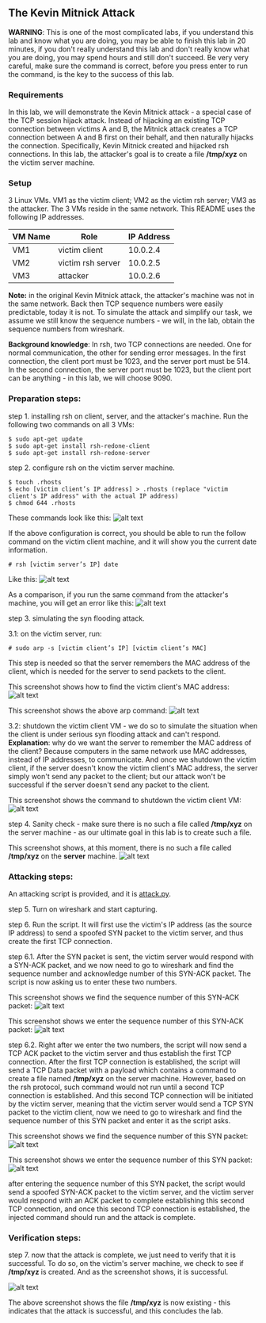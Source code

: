 ## The Kevin Mitnick Attack 

**WARNING**: This is one of the most complicated labs, if you understand this lab and know what you are doing, you may be able to finish this lab in 20 minutes, if you don't really understand this lab and don't really know what you are doing, you may spend hours and still don't succeed. Be very very careful, make sure the command is correct, before you press enter to run the command, is the key to the success of this lab.

### Requirements

In this lab, we will demonstrate the Kevin Mitnick attack - a special case of the TCP session hijack attack. Instead of hijacking an existing TCP connection between victims A and B, the Mitnick attack creates a TCP connection between A and B first on their behalf, and then naturally hijacks the connection. Specifically, Kevin Mitnick created and hijacked rsh connections. In this lab, the attacker's goal is to create a file **/tmp/xyz** on the victim server machine.

### Setup

3 Linux VMs. VM1 as the victim client; VM2 as the victim rsh server; VM3 as the attacker. The 3 VMs reside in the same network. This README uses the following IP addresses.

| VM Name | Role                 | IP Address |
|---------|----------------------|------------|
| VM1     | victim client        | 10.0.2.4   |
| VM2     | victim rsh server    | 10.0.2.5   |
| VM3     | attacker             | 10.0.2.6   |


**Note:** in the original Kevin Mitnick attack, the attacker's machine was not in the same network. Back then TCP sequence numbers were easily predictable, today it is not. To simulate the attack and simplify our task, we assume we still know the sequence numbers - we will, in the lab, obtain the sequence numbers from wireshark. 

**Background knowledge**: In rsh, two TCP connections are needed. One for normal communication, the other for sending error messages. In the first connection, the client port must be 1023, and the server port must be 514. In the second connection, the server port must be 1023, but the client port can be anything - in this lab, we will choose 9090.

### Preparation steps: 

step 1. installing rsh on client, server, and the attacker's machine. Run the following two commands on all 3 VMs:

```console
$ sudo apt-get update
$ sudo apt-get install rsh-redone-client
$ sudo apt-get install rsh-redone-server
```

step 2. configure rsh on the victim server machine.

```console
$ touch .rhosts
$ echo [victim client’s IP address] > .rhosts (replace "victim client's IP address" with the actual IP address)
$ chmod 644 .rhosts
```

These commands look like this:
![alt text](lab-mitnick-rsh-config.png "rsh works")

If the above configuration is correct, you should be able to run the follow command on the victim client machine, and it will show you the current date information.

```console
# rsh [victim server’s IP] date
```

Like this:
![alt text](lab-mitnick-rsh-good.png "rsh works")

As a comparison, if you run the same command from the attacker's machine, you will get an error like this:
![alt text](lab-mitnick-rsh-bad.png "rsh doesn't work")

step 3. simulating the syn flooding attack.

3.1: on the victim server, run:

```console
# sudo arp -s [victim client’s IP] [victim client’s MAC]
```

This step is needed so that the server remembers the MAC address of the client, which is needed for the server to send packets to the client.

This screenshot shows how to find the victim client's MAC address:
![alt text](lab-mitnick-mac.png "find the MAC address")

This screenshot shows the above arp command:
![alt text](lab-mitnick-arp.png "setting up arp cache")

3.2: shutdown the victim client VM - we do so to simulate the situation when the client is under serious syn flooding attack and can't respond. **Explanation**: why do we want the server to remember the MAC address of the client? Because computers in the same network use MAC addresses, instead of IP addresses, to communicate. And once we shutdown the victim client, if the server doesn't know the victim client's MAC address, the server simply won't send any packet to the client; but our attack won't be successful if the server doesn't send any packet to the client.

This screenshot shows the command to shutdown the victim client VM:
![alt text](lab-mitnick-shutdown.png "shutting down victim client VM")

<!-- step 4. in the attacking steps (next section), right after step 6.1, we need to run step 6.2 as soon as possible, otherwise the server will RESET the 1st TCP connection; similarly, right after step 6.3, we need to run step 7.1 as soon as possible, otherwise the server will RESET the 2nd TCP connection. Therefore, writing a sniffing-and-spoofing script would be the better way to perform this attack.

Alternatively, we can run these two commands on the server so that it does not RESET that fast.

```console
# sudo sysctl -w net.ipv4.tcp_syn_retries=50
# sudo sysctl -w net.ipv4.tcp_synack_retries=50
```

This screenshot shows these two commands:
![alt text](lab-mitnick-retries.png "changing retry limits")

**Explanation**: these two commands are saying, do not reset the tcp connection, unless one party of the connection has tried *syn* more than 50 times; do not reset the tcp connection, unless one party of the connection has tried *syn-ack* more than 50 times.
-->

step 4. Sanity check - make sure there is no such a file called **/tmp/xyz** on the server machine - as our ultimate goal in this lab is to create such a file.

This screenshot shows, at this moment, there is no such a file called **/tmp/xyz** on the **server** machine.
![alt text](lab-mitnick-sanity-check.png "sanity check")

### Attacking steps:

An attacking script is provided, and it is [attack.py](attack.py).

step 5. Turn on wireshark and start capturing.

step 6. Run the script. It will first use the victim's IP address (as the source IP address) to send a spoofed SYN packet to the victim server, and thus create the first TCP connection. 

step 6.1. After the SYN packet is sent, the victim server would respond with a SYN-ACK packet, and we now need to go to wireshark and find the sequence number and acknowledge number of this SYN-ACK packet. The script is now asking us to enter these two numbers.

This screenshot shows we find the sequence number of this SYN-ACK packet:
![alt text](lab-mitnick-syn-ack-wireshark.png "find the sequence number and the ack number of the first SYN-ACK packet")

This screenshot shows we enter the sequence number of this SYN-ACK packet:
![alt text](lab-mitnick-enter-seq-and-ack-numbers.png "enter the sequence number and the ack number of the first SYN-ACK packet")

step 6.2. Right after we enter the two numbers, the script will now send a TCP ACK packet to the victim server and thus establish the first TCP connection. After the first TCP connection is established, the script will send a TCP Data packet with a payload which contains a command to create a file named **/tmp/xyz** on the server machine. However, based on the rsh protocol, such command would not run until a second TCP connection is established. And this second TCP connection will be initiated by the victim server, meaning that the victim server would send a TCP SYN packet to the victim client, now we need to go to wireshark and find the sequence number of this SYN packet and enter it as the script asks.

This screenshot shows we find the sequence number of this SYN packet:
![alt text](lab-mitnick-2nd-syn-wireshark.png "find the sequence number of the 2nd SYN packet")

This screenshot shows we enter the sequence number of this SYN packet:
![alt text](lab-mitnick-complete.png "enter the sequence number and complete the attack")

after entering the sequence number of this SYN packet, the script would send a spoofed SYN-ACK packet to the victim server, and the victim server would respond with an ACK packet to complete establishing this second TCP connection, and once this second TCP connection is established, the injected command should run and the attack is complete.

### Verification steps:

step 7. now that the attack is complete, we just need to verify that it is successful. To do so, on the victim's server machine, we check to see if **/tmp/xyz** is created. And as the screenshot shows, it is successful.

![alt text](lab-mitnick-success.png "lab success")

The above screenshot shows the file **/tmp/xyz** is now existing - this indicates that the attack is successful, and this concludes the lab.

